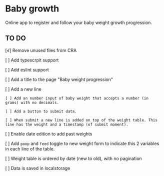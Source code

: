 # Baby growth
Online app to register and follow your baby weight growth progression.

## TO DO
[√] Remove unused files from CRA

[ ] Add typescrpit support

[ ] Add eslint support

[ ] Add a title to the page "Baby weight progression"

[ ] Add a new line

    [ ] Add an number input of baby weight that accepts a number (in grams) with no decimals.
    
    [ ] Add a button to submit data.
    
    [ ] When submit a new line is added on top of the weight table. This line has the weight and a timestamp (of submit moment).

[ ] Enable date edition to add past weights

[ ] Add `poop` and `feed` toggle to new weight form to indicate this 2 variables in each line of the table.

[ ] Weight table is ordered by date (new to old), with no pagination

[ ] Data is saved in localstorage
